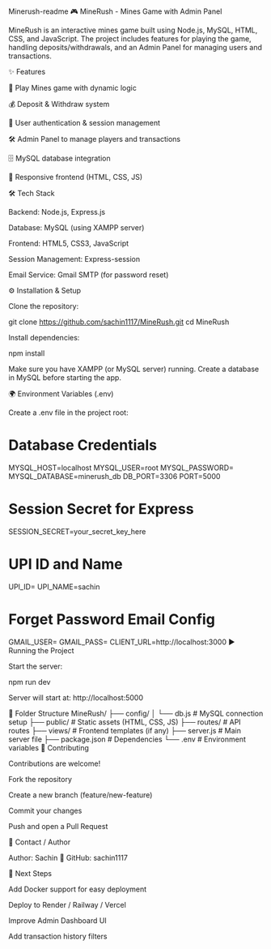 Minerush-readme
🎮 MineRush - Mines Game with Admin Panel

MineRush is an interactive mines game built using Node.js, MySQL, HTML, CSS, and JavaScript. The project includes features for playing the game, handling deposits/withdrawals, and an Admin Panel for managing users and transactions.

✨ Features

🎲 Play Mines game with dynamic logic

💰 Deposit & Withdraw system

🔑 User authentication & session management

🛠️ Admin Panel to manage players and transactions

🗄️ MySQL database integration

📱 Responsive frontend (HTML, CSS, JS)

🛠 Tech Stack

Backend: Node.js, Express.js

Database: MySQL (using XAMPP server)

Frontend: HTML5, CSS3, JavaScript

Session Management: Express-session

Email Service: Gmail SMTP (for password reset)

⚙️ Installation & Setup

Clone the repository:

git clone https://github.com/sachin1117/MineRush.git
cd MineRush

Install dependencies:

npm install

Make sure you have XAMPP (or MySQL server) running. Create a database in MySQL before starting the app.

🌍 Environment Variables (.env)

Create a .env file in the project root:

# Database Credentials
MYSQL_HOST=localhost
MYSQL_USER=root
MYSQL_PASSWORD=
MYSQL_DATABASE=minerush_db
DB_PORT=3306
PORT=5000


# Session Secret for Express
SESSION_SECRET=your_secret_key_here


# UPI ID and Name
UPI_ID=
UPI_NAME=sachin


# Forget Password Email Config
GMAIL_USER=
GMAIL_PASS=
CLIENT_URL=http://localhost:3000
▶️ Running the Project

Start the server:

npm run dev

Server will start at: http://localhost:5000

📂 Folder Structure
MineRush/
├── config/
│   └── db.js          # MySQL connection setup
├── public/            # Static assets (HTML, CSS, JS)
├── routes/            # API routes
├── views/             # Frontend templates (if any)
├── server.js          # Main server file
├── package.json       # Dependencies
└── .env               # Environment variables
🤝 Contributing

Contributions are welcome!

Fork the repository

Create a new branch (feature/new-feature)

Commit your changes

Push and open a Pull Request

📧 Contact / Author

Author: Sachin
🔗 GitHub: sachin1117

🚀 Next Steps

Add Docker support for easy deployment

Deploy to Render / Railway / Vercel

Improve Admin Dashboard UI

Add transaction history filters
